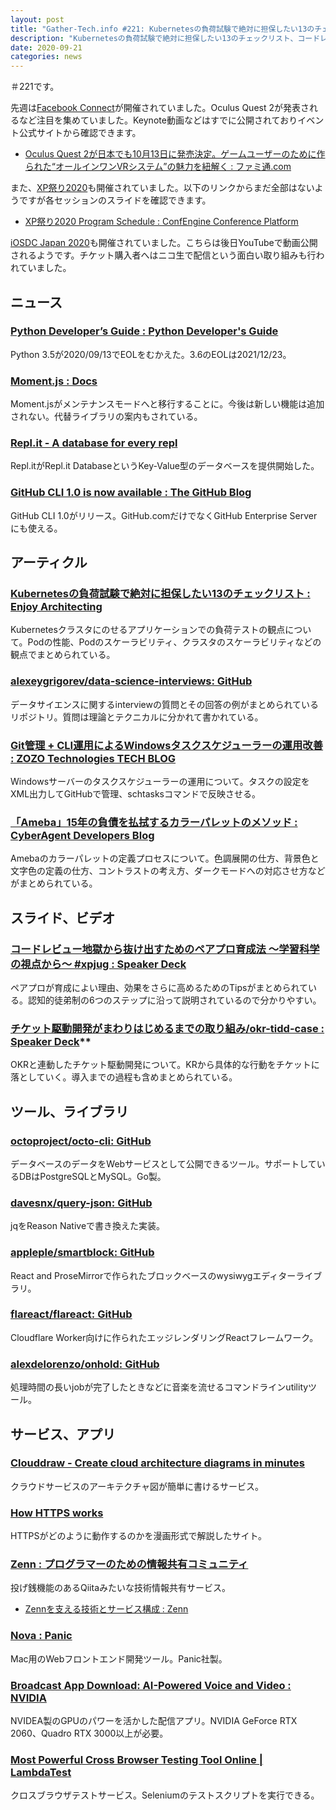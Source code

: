 ```yaml
---
layout: post
title: "Gather-Tech.info #221: Kubernetesの負荷試験で絶対に担保したい13のチェックリスト、コードレビュー地獄から抜け出すためのペアプロ育成法 〜学習科学の視点から〜 など"
description: "Kubernetesの負荷試験で絶対に担保したい13のチェックリスト、コードレビュー地獄から抜け出すためのペアプロ育成法 〜学習科学の視点から〜 など"
date: 2020-09-21
categories: news
---
```


＃221です。

先週は[Facebook Connect](https://www.facebookconnect.com/en)が開催されていました。Oculus Quest 2が発表されるなど注目を集めていました。Keynote動画などはすでに公開されておりイベント公式サイトから確認できます。

- [Oculus Quest 2が日本でも10月13日に発売決定。ゲームユーザーのために作られた“オールインワンVRシステム”の魅力を紐解く : ファミ通.com](https://www.famitsu.com/news/202009/17205908.html)

また、[XP祭り2020](http://xpjug.com/xp2020/)も開催されていました。以下のリンクからまだ全部はないようですが各セッションのスライドを確認できます。

- [XP祭り2020  Program Schedule : ConfEngine  Conference Platform](https://confengine.com/xp2020/schedule)

[iOSDC Japan 2020](https://iosdc.jp/2020/)も開催されていました。こちらは後日YouTubeで動画公開されるようです。チケット購入者へはニコ生で配信という面白い取り組みも行われていました。

## ニュース

### [Python Developer’s Guide : Python Developer's Guide](https://devguide.python.org/#status-of-python-branches)

Python 3.5が2020/09/13でEOLをむかえた。3.6のEOLは2021/12/23。

### [Moment.js : Docs](https://momentjs.com/docs/#/-project-status/)

Moment.jsがメンテナンスモードへと移行することに。今後は新しい機能は追加されない。代替ライブラリの案内もされている。

### [Repl.it - A database for every repl](https://blog.repl.it/database)

Repl.itがRepl.it DatabaseというKey-Value型のデータベースを提供開始した。

### [GitHub CLI 1.0 is now available : The GitHub Blog](https://github.blog/2020-09-17-github-cli-1-0-is-now-available/)

GitHub CLI 1.0がリリース。GitHub.comだけでなくGitHub Enterprise Serverにも使える。

## アーティクル

### [Kubernetesの負荷試験で絶対に担保したい13のチェックリスト : Enjoy Architecting](https://taisho6339.hatenablog.com/entry/2020/09/12/225840)

Kubernetesクラスタにのせるアプリケーションでの負荷テストの観点について。Podの性能、Podのスケーラビリティ、クラスタのスケーラビリティなどの観点でまとめられている。

### [alexeygrigorev/data-science-interviews: GitHub](https://github.com/alexeygrigorev/data-science-interviews)

データサイエンスに関するinterviewの質問とその回答の例がまとめられているリポジトリ。質問は理論とテクニカルに分かれて書かれている。

### [Git管理 + CLI運用によるWindowsタスクスケジューラーの運用改善 : ZOZO Technologies TECH BLOG](https://techblog.zozo.com/entry/windows-task-scheduler)

Windowsサーバーのタスクスケジューラーの運用について。タスクの設定をXML出力してGitHubで管理、schtasksコマンドで反映させる。

### [「Ameba」15年の負債を払拭するカラーパレットのメソッド : CyberAgent Developers Blog](https://developers.cyberagent.co.jp/blog/archives/26754/)

Amebaのカラーパレットの定義プロセスについて。色調展開の仕方、背景色と文字色の定義の仕方、コントラストの考え方、ダークモードへの対応させ方などがまとめられている。

## スライド、ビデオ

### [コードレビュー地獄から抜け出すためのペアプロ育成法 〜学習科学の視点から〜 #xpjug : Speaker Deck](https://speakerdeck.com/kawagoi/kodorebiyudi-yu-kara-ba-kechu-sutamefalsepeapuroyu-cheng-fa-xue-xi-ke-xue-falseshi-dian-kara-number-xpjug)

ペアプロが育成によい理由、効果をさらに高めるためのTipsがまとめられている。認知的徒弟制の6つのステップに沿って説明されているので分かりやすい。

### [チケット駆動開発がまわりはじめるまでの取り組み/okr-tidd-case : Speaker Deck](https://speakerdeck.com/zinrai/okr-tidd-case)**

OKRと連動したチケット駆動開発について。KRから具体的な行動をチケットに落としていく。導入までの過程も含めまとめられている。

## ツール、ライブラリ

### [octoproject/octo-cli: GitHub](https://github.com/octoproject/octo-cli)

データベースのデータをWebサービスとして公開できるツール。サポートしているDBはPostgreSQLとMySQL。Go製。

### [davesnx/query-json: GitHub](https://github.com/davesnx/query-json)

jqをReason Nativeで書き換えた実装。

### [appleple/smartblock: GitHub](https://github.com/appleple/smartblock)

React and ProseMirrorで作られたブロックベースのwysiwygエディターライブラリ。

### [flareact/flareact: GitHub](https://github.com/flareact/flareact)

Cloudflare Worker向けに作られたエッジレンダリングReactフレームワーク。

### [alexdelorenzo/onhold: GitHub](https://github.com/alexdelorenzo/onhold)

処理時間の長いjobが完了したときなどに音楽を流せるコマンドラインutilityツール。

## サービス、アプリ

### [Clouddraw - Create cloud architecture diagrams in minutes](https://clouddraw.app/#demo)

クラウドサービスのアーキテクチャ図が簡単に書けるサービス。

### [How HTTPS works](https://howhttps.works/)

HTTPSがどのように動作するのかを漫画形式で解説したサイト。

### [Zenn : プログラマーのための情報共有コミュニティ](https://zenn.dev/)

投げ銭機能のあるQiitaみたいな技術情報共有サービス。

- [Zennを支える技術とサービス構成 : Zenn](https://zenn.dev/catnose99/articles/zenn-dev-stack)

### [Nova : Panic](https://nova.app/)

Mac用のWebフロントエンド開発ツール。Panic社製。

### [Broadcast App Download: AI-Powered Voice and Video : NVIDIA](https://www.nvidia.com/en-us/geforce/broadcasting/broadcast-app/)

NVIDEA製のGPUのパワーを活かした配信アプリ。NVIDIA GeForce RTX 2060、Quadro RTX 3000以上が必要。

### [Most Powerful Cross Browser Testing Tool Online | LambdaTest](https://www.lambdatest.com/)

クロスブラウザテストサービス。Seleniumのテストスクリプトを実行できる。
